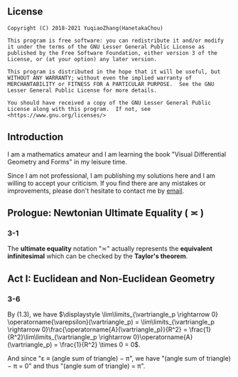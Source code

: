 ## License  

```  
Copyright (C) 2018-2021 YuqiaoZhang(HanetakaChou)

This program is free software: you can redistribute it and/or modify it under the terms of the GNU Lesser General Public License as published by the Free Software Foundation, either version 3 of the License, or (at your option) any later version.

This program is distributed in the hope that it will be useful, but WITHOUT ANY WARRANTY; without even the implied warranty of MERCHANTABILITY or FITNESS FOR A PARTICULAR PURPOSE.  See the GNU Lesser General Public License for more details.

You should have received a copy of the GNU Lesser General Public License along with this program.  If not, see <https://www.gnu.org/licenses/>
```  
## Introduction  

I am a mathematics amateur and I am learning the book "Visual Differential Geometry and Forms" in my leisure time.  

Since I am not professional, I am publishing my solutions here and I am willing to accept your criticism. If you find there are any mistakes or improvements, please don't hesitate to contact me by [email](mailto:HanetakaChou@outlook.com).  


## Prologue: Newtonian Ultimate Equality ( ≍ )

### 3-1  
The **ultimate equality** notation "≍" actually represents the **equivalent infinitesimal** which can be checked by the **Taylor's theorem**.  


## Act I: Euclidean and Non-Euclidean Geometry

### 3-6

By (1.3), we have $\displaystyle \lim\limits_{\vartriangle_p \rightarrow 0} \operatorname{\varepsilon}(\vartriangle_p) = \lim\limits_{\vartriangle_p \rightarrow 0}\frac{\operatorname{A}(\vartriangle_p)}{R^2} = \frac{1}{R^2}\lim\limits_{\vartriangle_p \rightarrow 0}\operatorname{A}(\vartriangle_p) = \frac{1}{R^2} \times 0 = 0$.  

And since "ε ≡ (angle sum of triangle) − π", we have "(angle sum of triangle) − π = 0" and thus "(angle sum of triangle) = π".

